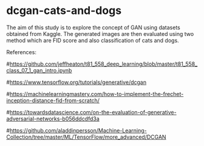 # dcgan-cats-and-dogs
The aim of this study is to explore the concept of GAN using datasets obtained from Kaggle. The generated images are then evaluated using two method which are FID score and also classification of cats and dogs.


References:

#https://github.com/jeffheaton/t81_558_deep_learning/blob/master/t81_558_class_07_1_gan_intro.ipynb

#https://www.tensorflow.org/tutorials/generative/dcgan

#https://machinelearningmastery.com/how-to-implement-the-frechet-inception-distance-fid-from-scratch/

#https://towardsdatascience.com/on-the-evaluation-of-generative-adversarial-networks-b056ddcdfd3a

#https://github.com/aladdinpersson/Machine-Learning-Collection/tree/master/ML/TensorFlow/more_advanced/DCGAN
